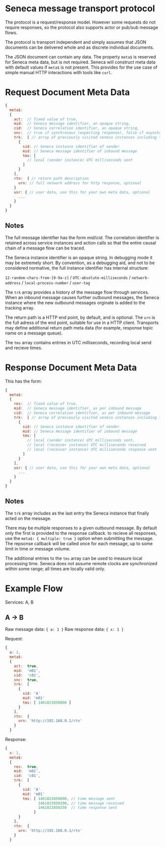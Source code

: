 

# Seneca message transport protocol

The protocol is a request/response model. However some requests do not
require responses, so the protocol also supports actor or pub/sub message flows.

The protocol is transport independent and simply assumes that JSON
documents can be delivered whole and as discrete individual documents.

The JSON document can contain any data. The property `meta$` is
reserved for Seneca meta data, but is not required. Seneca will
construct meta data with default values if `meta$` is not
present. This provides for the use case of simple manual HTTP
interactions with tools like `curl`.


# Request Document Meta Data

```js
{
  meta$:
  {
    act:  // fixed value of true,
    mid:  // Seneca message identifier, an opaque string,
    cid:  // Seneca correlation identifier, an opaque string,
    snc:  // true if synchronous (expecting response), false if asynchronous
    trk:  [ // array of previously visited seneca instances including timing,
      {
        sid: // Seneca instance identifier of sender
        mid: // Seneca message identifier of inbound message
        tms: [
          // local (sender instance) UTC milliseconds sent
        ]
      }
    ],
    rtn:  { // return path description
      urn: // full network address for http response, optional
    }
    usr: { // user data, use this for your own meta data, optional
      ...
    }
  }
}
```

## Notes

The full message identifier has the form _mid_/_cid_. The correlation
identifier is retained across service instances and action calls so
that the entire causal chain of a message flow can be traced.

The Seneca instance identifier is an opaque string. In debugging mode
it may be extremely short. By convention, as a debugging aid, and not
to be considered normative, the full instance identifier has internal
structure:

`12-random-chars-from-[0-9a-z]` / `UTC-absolute-milliseconds` / `network-address` / `local-process-number` / `user-tag` 

The `trk` array provides a history of the message flow through
services. When an inbound message causes further outbound messages,
the Seneca instance where the new outbound messages orginate is added
to the tracking array.

The return path is a HTTP end point, by default, and is optional. The
`urn` is the full adress of the end point, suitable for use in a HTTP
client. Transports may define additional return path meta data (for
example, response topic name on a message queue).

The `tms` array contains entries in UTC milliseconds, recording local
send and recieve times.

# Response Document Meta Data

This has the form:

```js
{
  meta$:
  {
    res:  // fixed value of true,
    mid:  // Seneca message identifier, as per inbound message
    cid:  // Seneca correlation identifier, as per inbound message
    trk:  [ // array of previously visited seneca instances including timing,
      {
        sid: // Seneca instance identifier of sender
        mid: // Seneca message identifier of inbound message
        tms: [
          // local (sender instance) UTC milliseconds sent,
          // local (receiver instance) UTC milliseconds received
          // local (receiver instance) UTC milliseconds response sent
        ]
      }
    ],
    usr: { // user data, use this for your own meta data, optional
      ...
    }
  }
}
```

## Notes

The `trk` array includes as the last entry the Seneca instance that
finally acted on the message.

There may be multiple responses to a given outbound message. By
default only the first is provided to the response callback. to
recieve all responses, use the `meta$: { multiple: true }` option when
submitting the message. The repsonse callback will be called once for
each message, up to some limit in time or message volume.

The additional entries to the `tms` array can be used to measure local
processing time. Seneca does not assume remote clocks are synchronized
within some range; all times are locally valid only.


# Example Flow

Services: A, B

## A -> B

Raw message data: `{ a: 1 }`
Raw response data: `{ x: 1 }`

Request:

```js
{
  a: 1,
  meta$:
  {
    act:  true,
    mid:  'm01',
    cid:  'c01',
    snc:  true,
    trk:  [ 
      {
        sid: 'A'
        mid: 'm01'
        tms: [ 1461023850000 ]
      }
    ],
    rtn:  {
      urn: 'http://192.168.0.1/rtn'
    }
  }
```

Response:

```js
{
  x: 1,
  meta$:
  {
    res:  true,
    mid:  'm01',
    cid:  'c01',
    trk:  [ 
      {
        sid: 'A'
        mid: 'm01'
        tms: [ 1461023850000, // time message sent
               1461023850200, // time message received
               1461023850250  // time response sent
             ]
      }
    ],
    rtn:  {
      urn: 'http://192.168.0.1/rtn'
    }
  }
```



